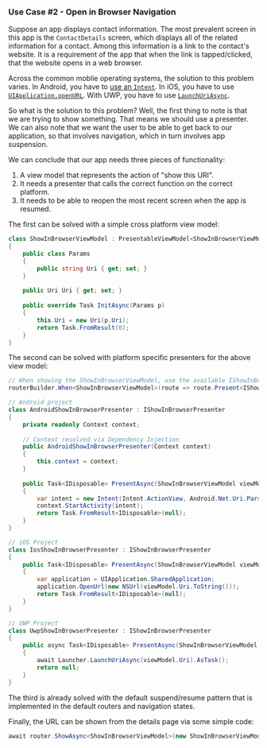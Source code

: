 ### Use Case #2 - Open in Browser Navigation

Suppose an app displays contact information. The most prevalent screen in this app is the `ContactDetails` screen, which displays all of the related information for a contact. Among this information is a link to the contact's website. It is a requirement of the app that when the link is tapped/clicked, that the website opens in a web browser. 

Across the common moblie operating systems, the solution to this problem varies. In Android, you have to [use an `Intent`](http://stackoverflow.com/a/2201999/1832856). In iOS, you have to use [`UIApplication.openURL`](https://developer.apple.com/library/ios/documentation/UIKit/Reference/UIApplication_Class/#//apple_ref/occ/instm/UIApplication/openURL:). With UWP, you have to use [`LaunchUriAsync`](https://msdn.microsoft.com/library/windows/apps/windows.system.launcher.launchuriasync.aspx).

So what is the solution to this problem? Well, the first thing to note is that we are trying to show something. That means we should use a presenter. We can also note that we want the user to be able to get back to our application, so that involves navigation, which in turn involves app suspension.

We can conclude that our app needs three pieces of functionality:

1. A view model that represents the action of "show this URI".
2. It needs a presenter that calls the correct function on the correct platform.
3. It needs to be able to reopen the most recent screen when the app is resumed.

The first can be solved with a simple cross platform view model:

```csharp
class ShowInBrowserViewModel : PresentableViewModel<ShowInBrowserViewModel.Params>
{
	public class Params
	{
		public string Uri { get; set; }
	}
	
	public Uri Uri { get; set; }
	
	public override Task InitAsync(Params p)
	{
		this.Uri = new Uri(p.Uri);
		return Task.FromResult(0);
	}
}
```

The second can be solved with platform specific presenters for the above view model:

```csharp
// When showing the ShowInBrowserViewModel, use the available IShowInBrowserPresenter.
routerBuilder.When<ShowInBrowserViewModel>(route => route.Present<IShowInBrowserPresenter>());

// Android project
class AndroidShowInBrowserPresenter : IShowInBrowserPresenter
{
	private readonly Context context;
	
	// Context resolved via Dependency Injection
	public AndroidShowInBrowserPresenter(Context context)
	{
		this.context = context;
	}
	
	public Task<IDisposable> PresentAsync(ShowInBrowserViewModel viewModel, object hint)
	{
		var intent = new Intent(Intent.ActionView, Android.Net.Uri.Parse(viewModel.Uri.ToString()));
		context.StartActivity(intent);
		return Task.FromResult<IDisposable>(null);
	}
}

// iOS Project
class IosShowInBrowserPresenter : IShowInBrowserPresenter
{
	public Task<IDisposable> PresentAsync(ShowInBrowserViewModel viewModel, object hint)
	{
		var application = UIApplication.SharedApplication;
		application.OpenUrl(new NSUrl(viewModel.Uri.ToString()));
		return Task.FromResult<IDisposable>(null);
	}
}

// UWP Project
class UwpShowInBrowserPresenter : IShowInBrowserPresenter
{
	public async Task<IDisposable> PresentAsync(ShowInBrowserViewModel viewModel, object hint)
	{
		await Launcher.LaunchUriAsync(viewModel.Uri).AsTask();
		return null;
	}
}
```

The third is already solved with the default suspend/resume pattern that is implemented in the default routers and navigation states.

Finally, the URL can be shown from the details page via some simple code:

```csharp
await router.ShowAsync<ShowInBrowserViewModel>(new ShowInBrowserViewModel.Params { Uri = url });
```
